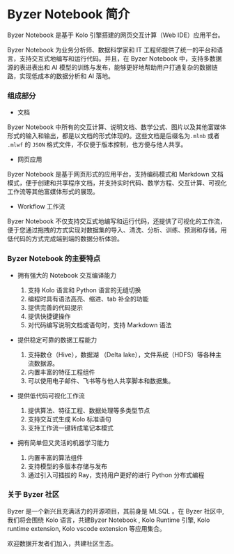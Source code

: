 # Byzer Notebook 简介

Byzer Notebook 是基于 Kolo 引擎搭建的网页交互计算（Web IDE）应用平台。

Byzer Notebook 为业务分析师、数据科学家和 IT 工程师提供了统一的平台和语言，支持交互式地编写和运行代码。并且，在 Byzer Notebook 中，支持多数据源的表进表出和 AI 模型的训练与发布，能够更好地帮助用户打通复杂的数据链路，实现低成本的数据分析和 AI 落地。



### 组成部分

* 文档

Byzer Notebook 中所有的交互计算、说明文档、数学公式、图片以及其他富媒体形式的输入和输出，都是以文档的形式体现的。这些文档是后缀名为`.mlnb`  或者 `.mlwf` 的  `JSON` 格式文件，不仅便于版本控制，也方便与他人共享。

* 网页应用

Byzer Notebook 是基于网页形式的应用平台，支持编码模式和 Markdown 文档模式，便于创建和共享程序文档，并支持实时代码、数学方程、交互计算、可视化工作流等其他富媒体形式的展现。

* Workflow 工作流

Byzer Notebook 不仅支持交互式地编写和运行代码，还提供了可视化的工作流，便于您通过拖拽的方式实现对数据集的导入、清洗、分析、训练、预测和存储，用低代码的方式完成端到端的数据分析体验。




### Byzer Notebook 的主要特点

- 拥有强大的 Notebook 交互编译能力
  1. 支持 Kolo 语言和 Python 语言的无缝切换
  2. 编程时具有语法高亮、缩进、tab 补全的功能
  3. 提供完善的代码提示
  4. 提供快捷键操作
  5. 对代码编写说明文档或语句时，支持 Markdown 语法
  
  
  
- 提供稳定可靠的数据工程能力
  1. 支持数仓（Hive），数据湖 （Delta lake），文件系统（HDFS）等各种主流数据源。
  2. 内置丰富的特征工程组件
  3. 可以使用电子邮件、飞书等与他人共享脚本和数据集。
  
  
  
- 提供低代码可视化工作流
  1. 提供算法、特征工程、数据处理等多类型节点
  2. 支持交互式生成 Kolo 标准语句
  3. 支持工作流一键转成笔记本模式
  
  
  
- 拥有简单但又灵活的机器学习能力
  1. 内置丰富的算法组件
  2. 支持模型的多版本存储与发布
  3. 通过引入可插拔的 Ray，支持用户更好的进行 Python 分布式编程




### 关于 Byzer 社区

Byzer 是一个新兴且充满活力的开源项目，其前身是 MLSQL 。在 Byzer 社区中, 我们将会围绕 Kolo 语言，共建Byzer Notebook , Kolo Runtime 引擎, Kolo runtime extension, Kolo vscode extension 等应用集合。

欢迎数据开发者们加入，共建社区生态。